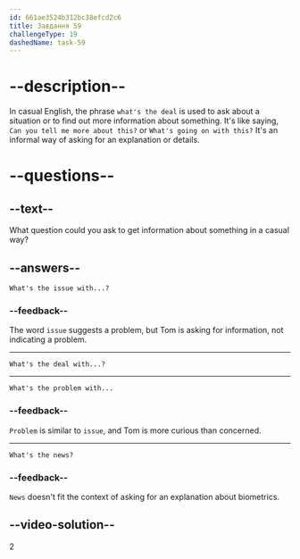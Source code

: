 ```yaml
---
id: 661ae3524b312bc38efcd2c6
title: Завдання 59
challengeType: 19
dashedName: task-59
---
```


# --description--

In casual English, the phrase `what's the deal` is used to ask about a situation or to find out more information about something. It's like saying, `Can you tell me more about this?` or `What's going on with this?` It's an informal way of asking for an explanation or details.

# --questions--

## --text--

What question could you ask to get information about something in a casual way?

## --answers--

`What's the issue with...?`

### --feedback--

The word `issue` suggests a problem, but Tom is asking for information, not indicating a problem.

---

`What's the deal with...?`

---

`What's the problem with...`

### --feedback--

`Problem` is similar to `issue`, and Tom is more curious than concerned.

---

`What's the news?`

### --feedback--

`News` doesn't fit the context of asking for an explanation about biometrics.

## --video-solution--

2
